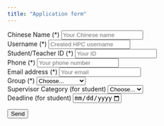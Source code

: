 ```yaml
---
title: "Application form"
---
```


  <form action="http://formspree.io/363910399@qq.com" method="POST"> 

  <div class="form-group">
    <label for="name">Chinese Name (*)</label>
      <input type="text" name="name" class="form-control" placeholder="Your Chinese name" required>
  </div>

  <div class="form-group">
    <label for="name">Username (*)</label>
      <input type="text" name="name" class="form-control" placeholder="Created HPC username" required>
  </div>

  <div class="form-group">
    <label for="name">Student/Teacher ID (*)</label>
      <input type="text" name="ID" class="form-control" placeholder="Your ID" required>
  </div>

  <div class="form-group">
    <label for="name">Phone (*)</label>
      <input type="text" name="Phone" class="form-control" placeholder="Your phone number" required>
  </div>

  <div class="form-group">
      <label for="_replyto">Email address (*)</label>
      <input type="email" name="_replyto" class="form-control" placeholder="Your email" required>
  </div>

  <div class="form-group">
      <label for="Supervisor">Group (*)</label>
      <select name="Supervisor" class="form-control">
        <option value="">Choose...</option>
        <option>Undergraduate</option>
        <option>Graduate</option>
        <option>Doctor</option>
        <option>Teacher</option>
      </select>
  </div>

  <div class="form-group">
      <label for="Supervisor">Supervisor Category (for student)</label>
      <select name="Supervisor" class="form-control">
        <option value="">Choose...</option>
        <!-- Sorted by initials-->
        <option>安俊琳</option>
        <option>鲍艳松</option>
        <option>卜令兵</option>
        <option>曹念文</option>
        <option>曹  乐</option>
        <option>陈景华</option>
        <option>陈  倩</option>
        <option>楚志刚</option>
        <option>樊曙先</option>
        <option>高志球</option>
        <option>官  莉</option>
        <option>郭凤霞</option>
        <option>韩永翔</option>
        <option>黄兴友</option>
        <option>黄  乾</option>
        <option>金莲姬</option>
        <option>康汉青</option>
        <option>李煜斌</option>
        <option>李艳伟</option>
        <option>刘  超</option>
        <option>刘晓莉</option>
        <option>陆春松</option>
        <option>马晓燕</option>
        <option>牛生杰</option>
        <option>庞小兵</option>
        <option>谭涌波</option>
        <option>王成刚</option>
        <option>王昊亮</option>
        <option>王咏薇</option>
        <option>王振会</option>
        <option>魏  鸣</option>
        <option>杨素英</option>
        <option>银  燕</option>
        <option>于兴娜</option>
        <option>张其林</option>
        <option>赵天良</option>
        <option>郑有飞</option>
        <option>朱  彬</option>
        <option>朱  君</option>
      </select>
  </div>

  <div class="form-group">
    <label for="date">Deadline (for student)</label>
    <input type="date" min="2019-01-01" max="2050-01-01" step="7">
  </div>

  <button type="submit">Send</button>
  </form>